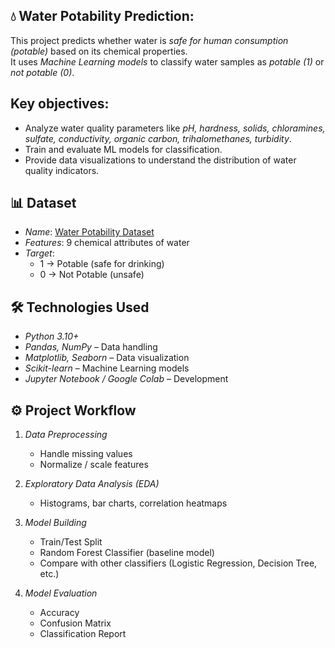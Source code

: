 ## 💧 Water Potability Prediction: 

This project predicts whether water is *safe for human consumption (potable)* based on its chemical properties.  
It uses *Machine Learning models* to classify water samples as *potable (1)* or *not potable (0)*.  

## Key objectives:  
- Analyze water quality parameters like *pH, hardness, solids, chloramines, sulfate, conductivity, organic carbon, trihalomethanes, turbidity*.  
- Train and evaluate ML models for classification.  
- Provide data visualizations to understand the distribution of water quality indicators.  

## 📊 Dataset  
- *Name*: [Water Potability Dataset](https://www.kaggle.com/datasets/adityakadiwal/water-potability)  
- *Features*: 9 chemical attributes of water  
- *Target*:  
  - 1 → Potable (safe for drinking)  
  - 0 → Not Potable (unsafe)  

## 🛠 Technologies Used  
- *Python 3.10+*  
- *Pandas, NumPy* – Data handling  
- *Matplotlib, Seaborn* – Data visualization  
- *Scikit-learn* – Machine Learning models  
- *Jupyter Notebook / Google Colab* – Development  

## ⚙ Project Workflow  
1. *Data Preprocessing*  
   - Handle missing values  
   - Normalize / scale features  

2. *Exploratory Data Analysis (EDA)*  
   - Histograms, bar charts, correlation heatmaps  

3. *Model Building*  
   - Train/Test Split  
   - Random Forest Classifier (baseline model)  
   - Compare with other classifiers (Logistic Regression, Decision Tree, etc.)  

4. *Model Evaluation*  
   - Accuracy  
   - Confusion Matrix  
   - Classification Report 

